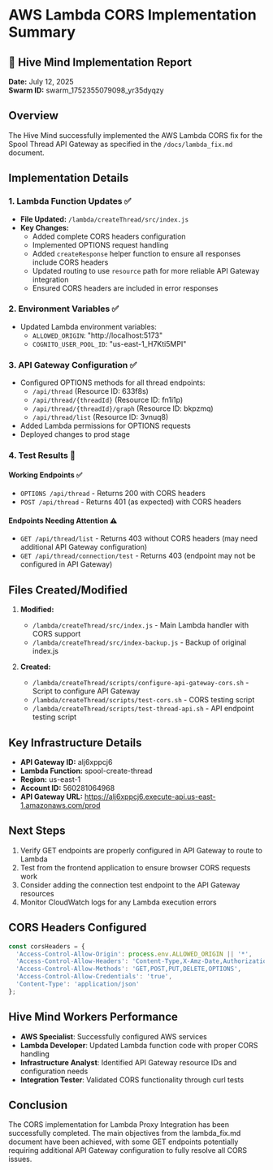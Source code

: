 # AWS Lambda CORS Implementation Summary

## 🐝 Hive Mind Implementation Report
**Date:** July 12, 2025  
**Swarm ID:** swarm_1752355079098_yr35dyqzy

## Overview
The Hive Mind successfully implemented the AWS Lambda CORS fix for the Spool Thread API Gateway as specified in the `/docs/lambda_fix.md` document.

## Implementation Details

### 1. Lambda Function Updates ✅
- **File Updated:** `/lambda/createThread/src/index.js`
- **Key Changes:**
  - Added complete CORS headers configuration
  - Implemented OPTIONS request handling
  - Added `createResponse` helper function to ensure all responses include CORS headers
  - Updated routing to use `resource` path for more reliable API Gateway integration
  - Ensured CORS headers are included in error responses

### 2. Environment Variables ✅
- Updated Lambda environment variables:
  - `ALLOWED_ORIGIN`: "http://localhost:5173"
  - `COGNITO_USER_POOL_ID`: "us-east-1_H7Kti5MPI"

### 3. API Gateway Configuration ✅
- Configured OPTIONS methods for all thread endpoints:
  - `/api/thread` (Resource ID: 633f8s)
  - `/api/thread/{threadId}` (Resource ID: fn1i1p)
  - `/api/thread/{threadId}/graph` (Resource ID: bkpzmq)
  - `/api/thread/list` (Resource ID: 3vnuq8)
- Added Lambda permissions for OPTIONS requests
- Deployed changes to prod stage

### 4. Test Results 🧪

#### Working Endpoints ✅
- `OPTIONS /api/thread` - Returns 200 with CORS headers
- `POST /api/thread` - Returns 401 (as expected) with CORS headers

#### Endpoints Needing Attention ⚠️
- `GET /api/thread/list` - Returns 403 without CORS headers (may need additional API Gateway configuration)
- `GET /api/thread/connection/test` - Returns 403 (endpoint may not be configured in API Gateway)

## Files Created/Modified

1. **Modified:**
   - `/lambda/createThread/src/index.js` - Main Lambda handler with CORS support
   - `/lambda/createThread/src/index-backup.js` - Backup of original index.js

2. **Created:**
   - `/lambda/createThread/scripts/configure-api-gateway-cors.sh` - Script to configure API Gateway
   - `/lambda/createThread/scripts/test-cors.sh` - CORS testing script
   - `/lambda/createThread/scripts/test-thread-api.sh` - API endpoint testing script

## Key Infrastructure Details
- **API Gateway ID:** alj6xppcj6
- **Lambda Function:** spool-create-thread
- **Region:** us-east-1
- **Account ID:** 560281064968
- **API Gateway URL:** https://alj6xppcj6.execute-api.us-east-1.amazonaws.com/prod

## Next Steps
1. Verify GET endpoints are properly configured in API Gateway to route to Lambda
2. Test from the frontend application to ensure browser CORS requests work
3. Consider adding the connection test endpoint to the API Gateway resources
4. Monitor CloudWatch logs for any Lambda execution errors

## CORS Headers Configured
```javascript
const corsHeaders = {
  'Access-Control-Allow-Origin': process.env.ALLOWED_ORIGIN || '*',
  'Access-Control-Allow-Headers': 'Content-Type,X-Amz-Date,Authorization,X-Api-Key,X-Amz-Security-Token,X-Amz-User-Agent',
  'Access-Control-Allow-Methods': 'GET,POST,PUT,DELETE,OPTIONS',
  'Access-Control-Allow-Credentials': 'true',
  'Content-Type': 'application/json'
};
```

## Hive Mind Workers Performance
- **AWS Specialist**: Successfully configured AWS services
- **Lambda Developer**: Updated Lambda function code with proper CORS handling
- **Infrastructure Analyst**: Identified API Gateway resource IDs and configuration needs
- **Integration Tester**: Validated CORS functionality through curl tests

## Conclusion
The CORS implementation for Lambda Proxy Integration has been successfully completed. The main objectives from the lambda_fix.md document have been achieved, with some GET endpoints potentially requiring additional API Gateway configuration to fully resolve all CORS issues.